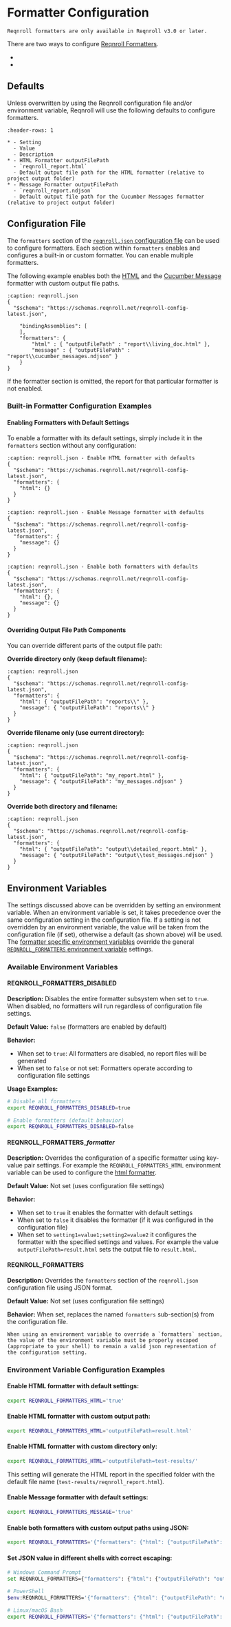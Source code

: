 # Formatter Configuration

```{note}
Reqnroll formatters are only available in Reqnroll v3.0 or later.
```

There are two ways to configure [Reqnroll Formatters](../reporting/reqnroll-formatters.md).

* [](#configuration-file)
* [](#environment-variables)

## Defaults

Unless overwritten by using the Reqnroll configuration file and/or environment variable, Reqnroll will use the following defaults to configure formatters.

```{list-table}
:header-rows: 1

* - Setting
  - Value
  - Description
* - HTML Formatter outputFilePath
  - `reqnroll_report.html`
  - Default output file path for the HTML formatter (relative to project output folder)
* - Message Formatter outputFilePath
  - `reqnroll_report.ndjson`
  - Default output file path for the Cucumber Messages formatter (relative to project output folder)
```

## Configuration File

The `formatters` section of the [`reqnroll.json` configuration file](configuration.md) can be used to configure formatters. Each section within `formatters` enables and configures a built-in or custom formatter. You can enable multiple formatters.

The following example enables both the [HTML](../reporting/reqnroll-formatters.md#html-formatter) and the [Cucumber Message](../reporting/reqnroll-formatters.md#cucumber-messages-formatter) formatter with custom output file paths.

```{code-block} json
:caption: reqnroll.json
{
  "$schema": "https://schemas.reqnroll.net/reqnroll-config-latest.json",

    "bindingAssemblies": [
    ],
    "formatters": {
        "html" : { "outputFilePath" : "report\\living_doc.html" },
        "message" : { "outputFilePath" : "report\\cucumber_messages.ndjson" }
    }
}
```

If the formatter section is omitted, the report for that particular formatter is not enabled.

### Built-in Formatter Configuration Examples

#### Enabling Formatters with Default Settings

To enable a formatter with its default settings, simply include it in the `formatters` section without any configuration:

```{code-block} json
:caption: reqnroll.json - Enable HTML formatter with defaults
{
  "$schema": "https://schemas.reqnroll.net/reqnroll-config-latest.json",
  "formatters": {
    "html": {}
  }
}
```

```{code-block} json
:caption: reqnroll.json - Enable Message formatter with defaults
{
  "$schema": "https://schemas.reqnroll.net/reqnroll-config-latest.json",
  "formatters": {
    "message": {}
  }
}
```

```{code-block} json
:caption: reqnroll.json - Enable both formatters with defaults
{
  "$schema": "https://schemas.reqnroll.net/reqnroll-config-latest.json",
  "formatters": {
    "html": {},
    "message": {}
  }
}
```

#### Overriding Output File Path Components

You can override different parts of the output file path:

**Override directory only (keep default filename):**
```{code-block} json
:caption: reqnroll.json
{
  "$schema": "https://schemas.reqnroll.net/reqnroll-config-latest.json",
  "formatters": {
    "html": { "outputFilePath": "reports\\" },
    "message": { "outputFilePath": "reports\\" }
  }
}
```

**Override filename only (use current directory):**
```{code-block} json
:caption: reqnroll.json
{
  "$schema": "https://schemas.reqnroll.net/reqnroll-config-latest.json",
  "formatters": {
    "html": { "outputFilePath": "my_report.html" },
    "message": { "outputFilePath": "my_messages.ndjson" }
  }
}
```

**Override both directory and filename:**
```{code-block} json
:caption: reqnroll.json
{
  "$schema": "https://schemas.reqnroll.net/reqnroll-config-latest.json",
  "formatters": {
    "html": { "outputFilePath": "output\\detailed_report.html" },
    "message": { "outputFilePath": "output\\test_messages.ndjson" }
  }
}
```

## Environment Variables

The settings discussed above can be overridden by setting an environment variable. When an environment variable is set, it takes precedence over the same configuration setting in the configuration file. If a setting is not overridden by an environment variable, the value will be taken from the configuration file (if set), otherwise a default (as shown above) will be used. The [formatter specific environment variables](#reqnroll_formatters_formatter) override the general [`REQNROLL_FORMATTERS` environment variable](#reqnroll_formatters) settings. 

### Available Environment Variables

#### REQNROLL_FORMATTERS_DISABLED

**Description:** Disables the entire formatter subsystem when set to `true`. When disabled, no formatters will run regardless of configuration file settings.

**Default Value:** `false` (formatters are enabled by default)

**Behavior:** 
- When set to `true`: All formatters are disabled, no report files will be generated
- When set to `false` or not set: Formatters operate according to configuration file settings

**Usage Examples:**
```bash
# Disable all formatters
export REQNROLL_FORMATTERS_DISABLED=true

# Enable formatters (default behavior)
export REQNROLL_FORMATTERS_DISABLED=false
```

#### REQNROLL_FORMATTERS_*formatter*

**Description:** Overrides the configuration of a specific formatter using key-value pair settings. For example the `REQNROLL_FORMATTERS_HTML` environment variable can be used to configure the [html formatter](../reporting/reqnroll-formatters.md#html-formatter). 

**Default Value:** Not set (uses configuration file settings)

**Behavior:** 

* When set to `true` it enables the formatter with default settings
* When set to `false` it disables the formatter (if it was configured in the configuration file)
* When set to `setting1=value1;setting2=value2` it configures the formatter with the specified settings and values. For example the value `outputFilePath=result.html` sets the output file to `result.html`.

#### REQNROLL_FORMATTERS

**Description:** Overrides the `formatters` section of the `reqnroll.json` configuration file using JSON format.

**Default Value:** Not set (uses configuration file settings)

**Behavior:** When set, replaces the named `formatters` sub-section(s) from the configuration file.

```{note}
When using an environment variable to override a `formatters` section, the value of the environment variable must be properly escaped (appropriate to your shell) to remain a valid json representation of the configuration setting.
```

### Environment Variable Configuration Examples

#### Enable HTML formatter with default settings:

```bash
export REQNROLL_FORMATTERS_HTML='true'
```

#### Enable HTML formatter with custom output path:

```bash
export REQNROLL_FORMATTERS_HTML='outputFilePath=result.html'
```

#### Enable HTML formatter with custom directory only:

```bash
export REQNROLL_FORMATTERS_HTML='outputFilePath=test-results/'
```

This setting will generate the HTML report in the specified folder with the default file name (`test-results/reqnroll_report.html`).

#### Enable Message formatter with default settings:

```bash
export REQNROLL_FORMATTERS_MESSAGE='true'
```

#### Enable both formatters with custom output paths using JSON:

```bash
export REQNROLL_FORMATTERS='{"formatters": {"html": {"outputFilePath": "reports/test_report.html"}, "message": {"outputFilePath": "reports/test_messages.ndjson"}}}'
```

#### Set JSON value in different shells with correct escaping:

```bash
# Windows Command Prompt
set REQNROLL_FORMATTERS={"formatters": {"html": {"outputFilePath": "output\\report.html"}, "message": {"outputFilePath": "output\\messages.ndjson"}}}

# PowerShell
$env:REQNROLL_FORMATTERS='{"formatters": {"html": {"outputFilePath": "output/report.html"}, "message": {"outputFilePath": "output/messages.ndjson"}}}'

# Linux/macOS Bash
export REQNROLL_FORMATTERS='{"formatters": {"html": {"outputFilePath": "output/report.html"}, "message": {"outputFilePath": "output/messages.ndjson"}}}'
```
